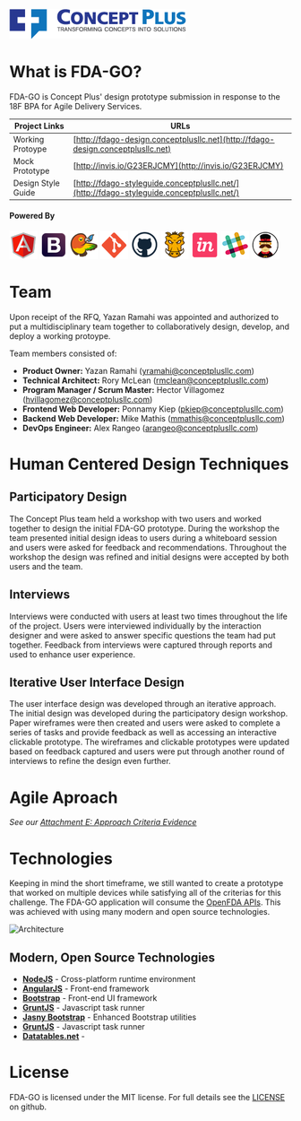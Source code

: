![<Concept Plus>](./prototype/app/images/cp-full-logo-colored-315x53.png)

# What is FDA-GO?

FDA-GO is Concept Plus' design prototype submission in response to the 18F BPA for Agile Delivery Services. 

Project Links  | URLs 
 ------------- | ------------- 
 Working Protoype    | [http://fdago-design.conceptplusllc.net](http://fdago-design.conceptplusllc.net) 
 Mock Prototype    | [http://invis.io/G23ERJCMY](http://invis.io/G23ERJCMY) 
 Design Style Guide   | [http://fdago-styleguide.conceptplusllc.net/](http://fdago-styleguide.conceptplusllc.net/)

#### Powered By

![AngularJS](./prototype/app/images/angular.png)
![Bootstrap](./prototype/app/images/bootstrap.png)
![Bower](./prototype/app/images/bower.png)
![Git](./prototype/app/images/git.png)
![Github](./prototype/app/images/github.png)
![Grunt](./prototype/app/images/grunt.png)
![InVision](./prototype/app/images/invision.png)
![Slack](./prototype/app/images/slack.png)
![Yeoman](./prototype/app/images/yeoman.png)

# Team

Upon receipt of the RFQ, Yazan Ramahi was appointed and authorized to put a multidisciplinary team together to collaboratively design, develop, and deploy a working protoype.

Team members consisted of:
* **Product Owner:** Yazan Ramahi (yramahi@conceptplusllc.com)
* **Technical Architect:** Rory McLean (rmclean@conceptplusllc.com)
* **Program Manager / Scrum Master:** Hector Villagomez (hvillagomez@conceptplusllc.com)
* **Frontend Web Developer:** Ponnamy Kiep (pkiep@conceptplusllc.com)
* **Backend Web Developer:** Mike Mathis (mmathis@conceptplusllc.com)
* **DevOps Engineer:** Alex Rangeo (arangeo@conceptplusllc.com)

# Human Centered Design Techniques

## Participatory Design

The Concept Plus team held a workshop with two users and worked together to design the initial FDA-GO prototype.  During the workshop the team presented initial design ideas to users during a whiteboard session and users were asked for feedback and recommendations.   Throughout the workshop the design was refined and initial designs were accepted by both users and the team.

## Interviews

Interviews were conducted with users at least two times throughout the life of the project.  Users were interviewed individually by the interaction designer and were asked to answer specific questions the team had put together.  Feedback from interviews were captured through reports and used to enhance user experience.

## Iterative User Interface Design

The user interface design was developed through an iterative approach.  The initial design was developed during the participatory design workshop. Paper wireframes were then created and users were asked to complete a series of tasks and provide feedback as well as accessing an interactive clickable prototype.  The wireframes and clickable prototypes were updated based on feedback captured and users were put through another round of interviews to refine the design even further.


# Agile Aproach

_See our [Attachment E: Approach Criteria Evidence](./prototype/appROACH_CRITERIA_EVIDENCE.md)_

# Technologies

Keeping in mind the short timeframe, we still wanted to create a prototype that worked on multiple devices while satisfying all of the criterias for this challenge. The FDA-GO application will consume the [OpenFDA APIs](http://open.fda.gov). This was achieved with using many modern and open source technologies.

![Architecture](./evidence/architecture.png)

## Modern, Open Source Technologies

* **[NodeJS](http://nodejs.org)** - Cross-platform runtime environment
* **[AngularJS](https://angularjs.org/)** - Front-end framework
* **[Bootstrap](http://getbootstrap.com)** - Front-end UI framework
* **[GruntJS](http://gruntjs.com/)** - Javascript task runner
* **[Jasny Bootstrap](http://www.jasny.net/bootstrap/)** - Enhanced Bootstrap utilities
* **[GruntJS](http://gruntjs.com)** - Javascript task runner
* **[Datatables.net](http://www.datatables.net)** - 

# License

FDA-GO is licensed under the MIT license. For full details see the [LICENSE](./LICENSE.md) on github.
